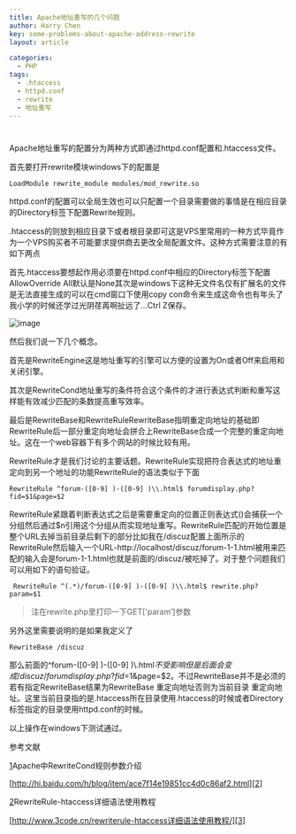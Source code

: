 ```yaml
---
title: Apache地址重写的几个问题
author: Harry Chen
key: some-problems-about-apache-address-rewrite
layout: article

categories:
  - PHP
tags:
  - .htaccess
  - httpd.conf
  - rewrite
  - 地址重写
---
```

#

  Apache地址重写的配置分为两种方式即通过httpd.conf配置和.htaccess文件。

  首先要打开rewrite模块windows下的配置是

    LoadModule rewrite_module modules/mod_rewrite.so

  httpd.conf的配置可以全局生效也可以只配置一个目录需要做的事情是在相应目录的Directory标签下配置Rewrite规则。

  .htaccess的则放到相应目录下或者根目录即可这是VPS里常用的一种方式毕竟作为一个VPS购买者不可能要求提供商去更改全局配置文件。这种方式需要注意的有如下两点

  首先.htaccess要想起作用必须要在httpd.conf中相应的Directory标签下配置AllowOverride All默认是None其次是windows下这种无文件名仅有扩展名的文件是无法直接生成的可以在cmd窗口下使用copy con命令来生成这命令也有年头了我小学的时候还学过光阴荏苒啊扯远了…Ctrl Z保存。

  ![image][1]

  然后我们说一下几个概念。

  首先是RewriteEngine这是地址重写的引擎可以方便的设置为On或者Off来启用和关闭引擎。

  其次是RewriteCond地址重写的条件符合这个条件的才进行表达式判断和重写这样能有效减少匹配的条数提高重写效率。

  最后是RewriteBase和RewriteRuleRewriteBase指明重定向地址的基础即RewriteRule后一部分重定向地址会拼合上RewriteBase合成一个完整的重定向地址。这在一个web容器下有多个网站的时候比较有用。

  RewriteRule才是我们讨论的主要话题。RewriteRule实现把符合表达式的地址重定向到另一个地址的功能RewriteRule的语法类似于下面

    RewriteRule ^forum-([0-9] )-([0-9] )\\.html$ forumdisplay.php?fid=$1&page=$2

  RewriteRule紧跟着判断表达式之后是需要重定向的位置正则表达式()会捕获一个分组然后通过$n引用这个分组从而实现地址重写。RewriteRule匹配的开始位置是整个URL去掉当前目录后剩下的部分比如我在/discuz配置上面所示的RewriteRule然后输入一个URL-http://localhost/discuz/forum-1-1.html被用来匹配的输入会是forum-1-1.html也就是前面的/discuz/被吃掉了。对于整个问题我们可以用如下的语句验证。

     RewriteRule ^(.*)/forum-([0-9] )-([0-9] )\\.html$ rewrite.php?param=$1

  > 注在rewrite.php里打印一下GET['param’]参数

  另外这里需要说明的是如果我定义了

    RewriteBase /discuz

  那么前面的^forum-([0-9] )-([0-9] )\\.html$不受影响但是后面会变成/discuz/forumdisplay.php?fid=$1&page=$2。不过RewriteBase并不是必须的若有指定RewriteBase结果为RewriteBase 重定向地址否则为当前目录 重定向地址。这里当前目录指的是.htaccess所在目录使用.htaccess的时候或者Directory标签指定的目录使用httpd.conf的时候。

  以上操作在windows下测试通过。

  参考文献

  [1]Apache中RewriteCond规则参数介绍

  [http://hi.baidu.com/һ/blog/item/ace7f14e19851cc4d0c86af2.html][2]

  [2]RewriteRule-htaccess详细语法使用教程

  [http://www.3code.cn/rewriterule-htaccess详细语法使用教程/][3]

[1]: http://www.roybit.com/wp-content/uploads/2012/04/image_thumb.png (image)
[2]: http://hi.baidu.com/%D2%BB/blog/item/ace7f14e19851cc4d0c86af2.html
[3]: http://www.3code.cn/rewriterule-htaccess%E8%AF%A6%E7%BB%86%E8%AF%AD%E6%B3%95%E4%BD%BF%E7%94%A8%E6%95%99%E7%A8%8B/
